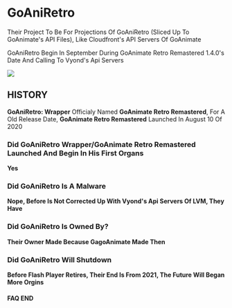 # GoAniRetro
Their Project To Be For Projections Of GoAniRetro (Sliced Up To GoAnimate's API Files), Like Cloudfront's API Servers Of GoAnimate

GoAniRetro Begin In September During GoAnimate Retro Remastered 1.4.0's Date And Calling To Vyond's Api Servers

<img src="https://avatars1.githubusercontent.com/u/73859126?s=200&v=4">
<article>
  <h1>HISTORY</h1>

<strong>GoAniRetro: Wrapper</strong> Officialy Named <strong>GoAnimate Retro Remastered</strong>, For A Old Release Date, <strong>GoAnimate Retro Remastered</strong> Launched In August 10 Of 2020

<h3>Did GoAniRetro Wrapper/GoAnimate Retro Remastered Launched And Begin In His First Organs</h3>

<strong>Yes</strong>

<h3>Did GoAniRetro Is A Malware</h3>
<strong>Nope, Before Is Not Corrected Up With Vyond's Api Servers Of LVM, They Have</strong>

<h3>Did GoAniRetro Is Owned By?</h3>

<strong>Their Owner Made Because GagoAnimate Made Then</strong>

<h3>Did GoAniRetro Will Shutdown</h3>

<strong>Before Flash Player Retires, Their End Is From 2021, The Future Will Began More Orgins</strong>

<faqInfo></faqInfo>

<h4>FAQ END</h4>
</article>
